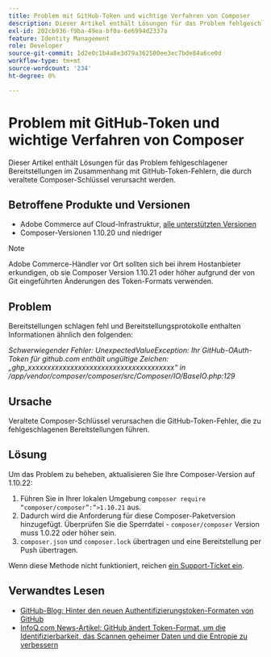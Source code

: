```yaml
---
title: Problem mit GitHub-Token und wichtige Verfahren von Composer
description: Dieser Artikel enthält Lösungen für das Problem fehlgeschlagener Bereitstellungen im Zusammenhang mit GitHub-Token-Fehlern, die durch veraltete Composer-Schlüssel verursacht werden.
exl-id: 202cb936-f9ba-49ea-bf0a-6e6994d2337a
feature: Identity Management
role: Developer
source-git-commit: 1d2e0c1b4a8e3d79a362500ee3ec7bde84a6ce0d
workflow-type: tm+mt
source-wordcount: '234'
ht-degree: 0%

---
```


# Problem mit GitHub-Token und wichtige Verfahren von Composer

Dieser Artikel enthält Lösungen für das Problem fehlgeschlagener Bereitstellungen im Zusammenhang mit GitHub-Token-Fehlern, die durch veraltete Composer-Schlüssel verursacht werden.

## Betroffene Produkte und Versionen

* Adobe Commerce auf Cloud-Infrastruktur, [alle unterstützten Versionen](https://magento.com/sites/default/files/magento-software-lifecycle-policy.pdf)
* Composer-Versionen 1.10.20 und niedriger

>[!NOTE]
>
>Adobe Commerce-Händler vor Ort sollten sich bei ihrem Hostanbieter erkundigen, ob sie Composer Version 1.10.21 oder höher aufgrund der von Git eingeführten Änderungen des Token-Formats verwenden.

## Problem

Bereitstellungen schlagen fehl und Bereitstellungsprotokolle enthalten Informationen ähnlich den folgenden:

*Schwerwiegender Fehler: UnexpectedValueException: Ihr GitHub-OAuth-Token für github.com enthält ungültige Zeichen: „ghp_xxxxxxxxxxxxxxxxxxxxxxxxxxxxxxxxxxxxxx“ in /app/vendor/composer/composer/src/Composer/IO/BaseIO.php:129*

## Ursache

Veraltete Composer-Schlüssel verursachen die GitHub-Token-Fehler, die zu fehlgeschlagenen Bereitstellungen führen.

## Lösung

Um das Problem zu beheben, aktualisieren Sie Ihre Composer-Version auf 1.10.22:

1. Führen Sie in Ihrer lokalen Umgebung `composer require “composer/composer”:”>1.10.21` aus.
1. Dadurch wird die Anforderung für diese Composer-Paketversion hinzugefügt. Überprüfen Sie die Sperrdatei - `composer/composer` Version muss 1.0.22 oder höher sein.
1. `composer.json` und `composer.lock` übertragen und eine Bereitstellung per Push übertragen.

Wenn diese Methode nicht funktioniert, reichen [ein Support-Ticket ein](/help/help-center-guide/help-center/magento-help-center-user-guide.md#submit-ticket).

## Verwandtes Lesen

* [GitHub-Blog: Hinter den neuen Authentifizierungstoken-Formaten von GitHub](https://github.blog/2021-04-05-behind-githubs-new-authentication-token-formats/)
* [InfoQ.com News-Artikel: GitHub ändert Token-Format, um die Identifizierbarkeit, das Scannen geheimer Daten und die Entropie zu verbessern](https://www.infoq.com/news/2021/04/github-new-token-format/)
